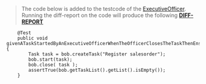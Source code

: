 > The code below is added to the testcode of the [ExecutiveOfficer](http://bdoc.googlecode.com/svn/trunk/bdoc-examples/bdoc-examples-taskhandling/src/main/java/com/googlecode/bdoc/examples/taskhandling/ExecutiveOfficer.java). Running the diff-report on the code will produce the following **[DIFF-REPORT](http://bdoc.googlecode.com/files/bdoc-diff-25-08-08.html)**
```
	@Test
	public void givenATaskStartedByAnExecutiveOfficerWhenTheOfficerClosesTheTaskThenEnsureItIsRemovedFromTheTaskList() {
		Task task = bob.createTask("Register salesorder");
		bob.start(task);
		bob.close( task );
		assertTrue(bob.getTaskList().getList().isEmpty());		
	}
```